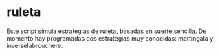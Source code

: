 # ruleta
Este script simula estrategias de ruleta, basadas en suerte sencilla. De momento hay programadas dos estrategias  muy conocidas: martingala y inverselabrouchere.
